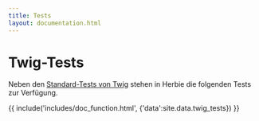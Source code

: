 ```yaml
---
title: Tests
layout: documentation.html
---
```


# Twig-Tests

Neben den [Standard-Tests von Twig](http://twig.sensiolabs.org/documentation) stehen in Herbie die folgenden Tests zur Verfügung.

{{ include('includes/doc_function.html', {'data':site.data.twig_tests}) }}
